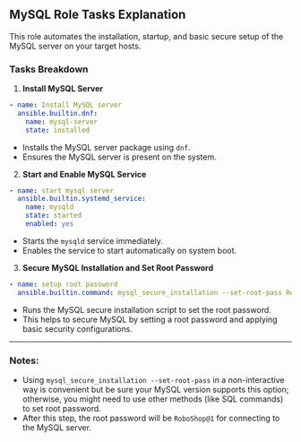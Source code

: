 

## MySQL Role Tasks Explanation

This role automates the installation, startup, and basic secure setup of the MySQL server on your target hosts.

### Tasks Breakdown

1. **Install MySQL Server**

```yaml
- name: Install MySQL server
  ansible.builtin.dnf:
    name: mysql-server
    state: installed
```

* Installs the MySQL server package using `dnf`.
* Ensures the MySQL server is present on the system.

2. **Start and Enable MySQL Service**

```yaml
- name: start mysql server
  ansible.builtin.systemd_service:
    name: mysqld
    state: started
    enabled: yes
```

* Starts the `mysqld` service immediately.
* Enables the service to start automatically on system boot.

3. **Secure MySQL Installation and Set Root Password**

```yaml
- name: setup root password
  ansible.builtin.command: mysql_secure_installation --set-root-pass RoboShop@1
```

* Runs the MySQL secure installation script to set the root password.
* This helps to secure MySQL by setting a root password and applying basic security configurations.

---

### Notes:

* Using `mysql_secure_installation --set-root-pass` in a non-interactive way is convenient but be sure your MySQL version supports this option; otherwise, you might need to use other methods (like SQL commands) to set root password.
* After this step, the root password will be `RoboShop@1` for connecting to the MySQL server.


